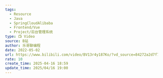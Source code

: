 ```yaml
---
tags:
  - Resource
  - Java
  - SpringCloudAlibaba
  - Frontend/Vue
  - Project/后台管理系统
type: 📺 Video
source: B站
author: 乐哥聊编程
date: 2022-05-02
url: https://www.bilibili.com/video/BV13r4y187Ko/?vd_source=84272a2d7f72158b38778819be5bc6ad
rate: 10
create_time: 2025-04-16 18:59
update_time: 2025/04/16 19:00
---
```

